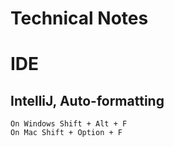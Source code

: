 Technical Notes
===============

# IDE

## IntelliJ, Auto-formatting
```
On Windows Shift + Alt + F
On Mac Shift + Option + F
```